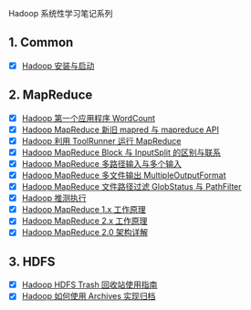 Hadoop 系统性学习笔记系列

## 1. Common

- [x] [Hadoop 安装与启动](https://smartsi.blog.csdn.net/article/details/53454430)

## 2. MapReduce

- [x] [Hadoop 第一个应用程序 WordCount](https://smartsi.blog.csdn.net/article/details/125581593)
- [x] [Hadoop MapReduce 新旧 mapred 与 mapreduce API](https://smartsi.blog.csdn.net/article/details/125954508)
- [x] [Hadoop 利用 ToolRunner 运行 MapReduce](https://smartsi.blog.csdn.net/article/details/125587610)
- [x] [Hadoop MapReduce Block 与 InputSplit 的区别与联系](https://smartsi.blog.csdn.net/article/details/125960618)
- [x] [Hadoop MapReduce 多路径输入与多个输入](https://smartsi.blog.csdn.net/article/details/54343202)
- [x] [Hadoop MapReduce 多文件输出 MultipleOutputFormat](https://smartsi.blog.csdn.net/article/details/125951366)
- [x] [Hadoop MapReduce 文件路径过滤 GlobStatus 与 PathFilter](https://smartsi.blog.csdn.net/article/details/126112375)
- [x] [Hadoop 推测执行](https://smartsi.blog.csdn.net/article/details/125631879)
- [x] [Hadoop MapReduce 1.x 工作原理](https://smartsi.blog.csdn.net/article/details/126131891)
- [x] [Hadoop MapReduce 2.x 工作原理](https://smartsi.blog.csdn.net/article/details/127661361)
- [x] [Hadoop MapReduce 2.0 架构详解](https://smartsi.blog.csdn.net/article/details/127679690)

## 3. HDFS

- [x] [Hadoop HDFS Trash 回收站使用指南](https://smartsi.blog.csdn.net/article/details/78869778)
- [x] [Hadoop 如何使用 Archives 实现归档](https://smartsi.blog.csdn.net/article/details/53889284)
